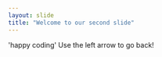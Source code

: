 ```yaml
---
layout: slide
title: "Welcome to our second slide"
---
```

'happy coding'
Use the left arrow to go back!
